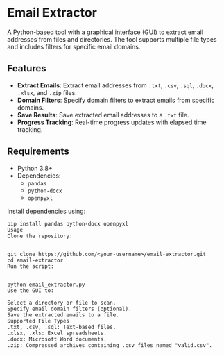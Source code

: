
# Email Extractor

A Python-based tool with a graphical interface (GUI) to extract email addresses from files and directories. The tool supports multiple file types and includes filters for specific email domains.

## Features
- **Extract Emails**: Extract email addresses from `.txt`, `.csv`, `.sql`, `.docx`, `.xlsx`, and `.zip` files.
- **Domain Filters**: Specify domain filters to extract emails from specific domains.
- **Save Results**: Save extracted email addresses to a `.txt` file.
- **Progress Tracking**: Real-time progress updates with elapsed time tracking.

## Requirements
- Python 3.8+
- Dependencies:
  - `pandas`
  - `python-docx`
  - `openpyxl`

Install dependencies using:
```
pip install pandas python-docx openpyxl
Usage
Clone the repository:


git clone https://github.com/<your-username>/email-extractor.git
cd email-extractor
Run the script:


python email_extractor.py
Use the GUI to:

Select a directory or file to scan.
Specify email domain filters (optional).
Save the extracted emails to a file.
Supported File Types
.txt, .csv, .sql: Text-based files.
.xlsx, .xls: Excel spreadsheets.
.docx: Microsoft Word documents.
.zip: Compressed archives containing .csv files named "valid.csv".
